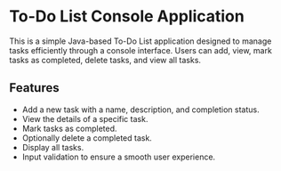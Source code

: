 # To-Do List Console Application

This is a simple Java-based To-Do List application designed to manage tasks efficiently through a console interface. Users can add, view, mark tasks as completed, delete tasks, and view all tasks.

## Features
- Add a new task with a name, description, and completion status.
- View the details of a specific task.
- Mark tasks as completed.
- Optionally delete a completed task.
- Display all tasks.
- Input validation to ensure a smooth user experience.

